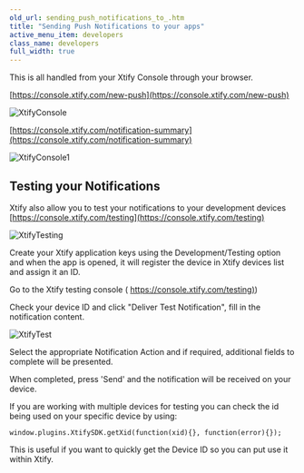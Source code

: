 ```yaml
---
old_url: sending_push_notifications_to_.htm
title: "Sending Push Notifications to your apps"
active_menu_item: developers
class_name: developers
full_width: true
---
```



This is all handled from your Xtify Console through your browser.

[https://console.xtify.com/new-push](https://console.xtify.com/new-push)

![XtifyConsole](/img/docs/xtifyconsole.zoom59.png)

[https://console.xtify.com/notification-summary](https://console.xtify.com/notification-summary)

![XtifyConsole1](/img/docs/xtifyconsole1.zoom59.png)

## Testing your Notifications

Xtify also allow you to test your notifications to your development devices [https://console.xtify.com/testing](https://console.xtify.com/testing)

![XtifyTesting](/img/docs/xtifytesting.zoom62.png)

Create your Xtify application keys using the Development/Testing option and when the app is opened, it will register the device in Xtify devices list and assign it an ID.

Go to the Xtify testing console ( [https://console.xtify.com/testing)](https://console.xtify.com/testing))

Check your device ID and click "Deliver Test Notification", fill in the notification content.

![XtifyTest](/img/docs/xtifytest.zoom64.png)

Select the appropriate Notification Action and if required, additional fields to complete will be presented.

When completed, press 'Send' and the notification will be received on your device.

If you are working with multiple devices for testing you can check the id being used on your specific device by using:

    window.plugins.XtifySDK.getXid(function(xid){}, function(error){});
   

This is useful if you want to quickly get the Device ID so you can put use it within Xtify.

